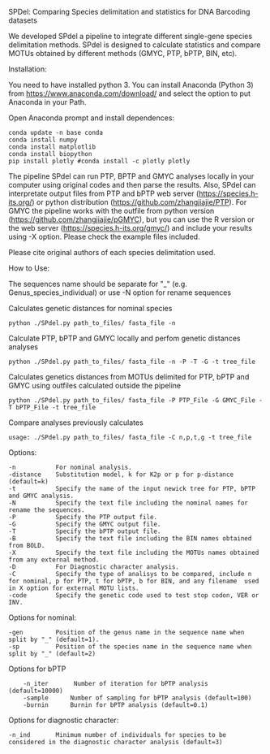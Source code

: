 SPDel: Comparing Species delimitation and statistics for DNA Barcoding datasets

We developed SPdel a pipeline to integrate different single-gene species delimitation methods. SPdel is designed to calculate statistics and compare MOTUs obtained by different methods (GMYC, PTP, bPTP, BIN, etc).

Installation:

You need to have installed python 3. You can install Anaconda (Python 3) from https://www.anaconda.com/download/ and select the option to put Anaconda in your Path.

Open Anaconda prompt and install dependences:
``` 
conda update -n base conda
conda install numpy
conda install matplotlib
conda install biopython
pip install plotly #conda install -c plotly plotly
```

The pipeline SPdel can run PTP, BPTP and GMYC analyses locally in your computer using original codes and then parse the results. Also, SPdel can interpretate output files from PTP and bPTP web server (https://species.h-its.org/) or python distribution (https://github.com/zhangjiajie/PTP). For GMYC the pipeline works with the outfile from python version (https://github.com/zhangjiajie/pGMYC), but you can use the R version or the web server (https://species.h-its.org/gmyc/) and include your results using -X option. Please check the example files included. 

Please cite original authors of each species delimitation used.

How to Use:

The sequences name should be separate for "_" (e.g. Genus_species_individual) or use -N option for rename sequences

Calculates genetic distances for nominal species
```
python ./SPdel.py path_to_files/ fasta_file -n
```
Calculate PTP, bPTP and GMYC locally and perfom genetic distances analyses
```
python ./SPdel.py path_to_files/ fasta_file -n -P -T -G -t tree_file
```
Calculates genetics distances from MOTUs delimited for PTP, bPTP and GMYC using outfiles calculated outside the pipeline
```
python ./SPdel.py path_to_files/ fasta_file -P PTP_File -G GMYC_File -T bPTP_File -t tree_file
```
Compare analyses previously calculates
```
usage: ./SPdel.py path_to_files/ fasta_file -C n,p,t,g -t tree_file
```

Options:   

    -n           For nominal analysis.
    -distance    Substitution model, k for K2p or p for p-distance (default=k)
    -t           Specify the name of the input newick tree for PTP, bPTP and GMYC analysis.
    -N           Specify the text file including the nominal names for rename the sequences.
    -P           Specify the PTP output file.
    -G           Specify the GMYC output file.
    -T           Specify the bPTP output file.     
    -B           Specify the text file including the BIN names obtained from BOLD.
    -X           Specify the text file including the MOTUs names obtained from any external method.
    -D           For Diagnostic character analysis.
    -C           Specify the type of analisys to be compared, include n for nominal, p for PTP, t for bPTP, b for BIN, and any filename  used in X option for external MOTU lists. 
    -code        Specify the genetic code used to test stop codon, VER or INV.

Options for nominal:

    -gen         Position of the genus name in the sequence name when split by "_" (default=1).
    -sp          Position of the species name in the sequence name when split by "_" (default=2)   
    
Options for bPTP
```
    -n_iter       Number of iteration for bPTP analysis (default=10000)
    -sample      Number of sampling for bPTP analysis (default=100)
    -burnin      Burnin for bPTP analysis (default=0.1)     
```

Options for diagnostic character:

    -n_ind       Minimum number of individuals for species to be considered in the diagnostic character analysis (default=3)

